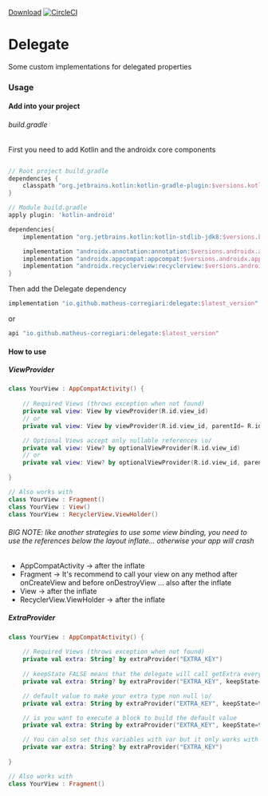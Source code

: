 [Download](https://search.maven.org/artifact/io.github.matheus-corregiari/delegate)
[![CircleCI](https://circleci.com/gh/matheus-corregiari/arch-toolkit/tree/master.svg?style=svg)](https://circleci.com/gh/matheus-corregiari/arch-toolkit/tree/master)

# Delegate

Some custom implementations for delegated properties

### Usage

#### Add into your project

###### build.gradle

First you need to add Kotlin and the androidx core components

```groovy

// Root project build.gradle
dependencies {
    classpath "org.jetbrains.kotlin:kotlin-gradle-plugin:$versions.kotlin"
}

// Module build.gradle
apply plugin: 'kotlin-android'

dependencies{
    implementation "org.jetbrains.kotlin:kotlin-stdlib-jdk8:$versions.kotlin"

    implementation "androidx.annotation:annotation:$versions.androidx.annotation"
    implementation "androidx.appcompat:appcompat:$versions.androidx.appcompat"
    implementation "androidx.recyclerview:recyclerview:$versions.androidx.recyclerview"
}
```

Then add the Delegate dependency

```groovy
implementation "io.github.matheus-corregiari:delegate:$latest_version"
```

or

```groovy
api "io.github.matheus-corregiari:delegate:$latest_version"
```

#### How to use

##### ViewProvider

```kotlin
class YourView : AppCompatActivity() {
    
    // Required Views (throws exception when not found)
    private val view: View by viewProvider(R.id.view_id)
    // or
    private val view: View by viewProvider(R.id.view_id, parentId= R.id.parent_view_id)

    // Optional Views accept only nullable references \o/
    private val view: View? by optionalViewProvider(R.id.view_id)
    // or
    private val view: View? by optionalViewProvider(R.id.view_id, parentId= R.id.parent_view_id)
    
}

// Also works with
class YourView : Fragment()
class YourView : View()
class YourView : RecyclerView.ViewHolder()
```
###### BIG NOTE: like another strategies to use some view binding, you need to use the references below the layout inflate... otherwise your app will crash
- AppCompatActivity -> after the inflate
- Fragment -> It's recommend to call your view on any method after onCreateView and before onDestroyView ... also after the inflate
- View -> after the inflate
- RecyclerView.ViewHolder -> after the inflate

##### ExtraProvider

```kotlin
class YourView : AppCompatActivity() {
    
    // Required Views (throws exception when not found)
    private val extra: String? by extraProvider("EXTRA_KEY")
    
    // keepState FALSE means that the delegate will call getExtra every time! TRUE means that the delegate will lazily keeps a reference extracted from getExtra
    private val extra: String? by extraProvider("EXTRA_KEY", keepState=true)

    // default value to make your extra type non null \o/
    private val extra: String by extraProvider("EXTRA_KEY", keepState=true, default="default value")

    // is you want to execute a block to build the default value
    private val extra: String by extraProvider("EXTRA_KEY", keepState=true) { "default value" }

    // You can also set this variables with var but it only works with delegates with keepState attribute set to TRUE (default value)
    private var extra: String? by extraProvider("EXTRA_KEY")
    
}

// Also works with
class YourView : Fragment()
```
